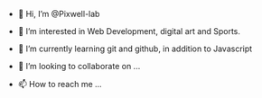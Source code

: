 - 👋 Hi, I’m @Pixwell-lab


- 👀 I’m interested in Web Development, digital art and Sports.
- 🌱 I’m currently learning git and github, in addition to Javascript
- 💞️ I’m looking to collaborate on ...
- 📫 How to reach me ...

<!---
Pixwell-lab/Pixwell-lab is a ✨ special ✨ repository because its `README.md` (this file) appears on your GitHub profile.
You can click the Preview link to take a look at your changes.
--->
